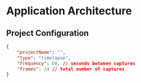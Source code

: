 # Application Architecture

## Project Configuration

```json
{
    "projectName": "",
    "type": "timelapse",
    "frequency": 60, // seconds between captures
    "frames": 24 // total number of captures
}
```